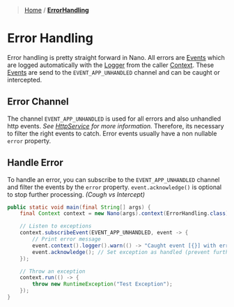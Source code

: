 > [Home](../../../README.md) / **[ErrorHandling](README.md)**

# Error Handling

Error handling is pretty straight forward in Nano.
All errors are [Events](../../events/README.md) which are logged automatically with the [Logger](../../logger/README.md)
from the caller [Context](../../context/README.md).
These [Events](../../events/README.md) are send to the `EVENT_APP_UNHANDLED` channel and can be caught or intercepted.

## Error Channel

The channel `EVENT_APP_UNHANDLED` is used for all errors and also unhandled http events.
_See [HttpService](../../services/http/README.md) for more information._
Therefore, its necessary to filter the right events to catch. Error events usually have a non nullable `error` property.

## Handle Error

To handle an error, you can subscribe to the `EVENT_APP_UNHANDLED` channel and filter the events by the `error`
property.
`event.acknowledge()` is optional to stop further processing. _(Cough vs Intercept)_

```java
public static void main(final String[] args) {
    final Context context = new Nano(args).context(ErrorHandling.class);

    // Listen to exceptions
    context.subscribeEvent(EVENT_APP_UNHANDLED, event -> {
        // Print error message
        event.context().logger().warn(() -> "Caught event [{}] with error [{}] ", event.nameOrg(), event.error().getMessage());
        event.acknowledge(); // Set exception as handled (prevent further processing)
    });

    // Throw an exception
    context.run(() -> {
        throw new RuntimeException("Test Exception");
    });
}
```
